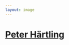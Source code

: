 ```yaml
---
layout: image
---
```


# [Peter Härtling](http://faustkultur.de/1506-0-Peter-Hrtling-zum-80.html#.VN0ZzlOG_mM)
